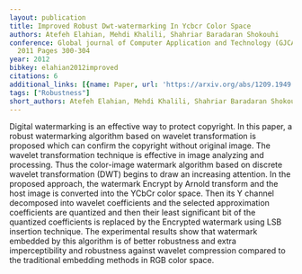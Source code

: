 ```yaml
---
layout: publication
title: Improved Robust Dwt-watermarking In Ycbcr Color Space
authors: Atefeh Elahian, Mehdi Khalili, Shahriar Baradaran Shokouhi
conference: Global journal of Computer Application and Technology (GJCAT) Vol.1 No.3
  2011 Pages 300-304
year: 2012
bibkey: elahian2012improved
citations: 6
additional_links: [{name: Paper, url: 'https://arxiv.org/abs/1209.1949'}]
tags: ["Robustness"]
short_authors: Atefeh Elahian, Mehdi Khalili, Shahriar Baradaran Shokouhi
---
```

Digital watermarking is an effective way to protect copyright. In this paper,
a robust watermarking algorithm based on wavelet transformation is proposed
which can confirm the copyright without original image. The wavelet
transformation technique is effective in image analyzing and processing. Thus
the color-image watermark algorithm based on discrete wavelet transformation
(DWT) begins to draw an increasing attention. In the proposed approach, the
watermark Encrypt by Arnold transform and the host image is converted into the
YCbCr color space. Then its Y channel decomposed into wavelet coefficients and
the selected approximation coefficients are quantized and then their least
significant bit of the quantized coefficients is replaced by the Encrypted
watermark using LSB insertion technique. The experimental results show that
watermark embedded by this algorithm is of better robustness and extra
imperceptibility and robustness against wavelet compression compared to the
traditional embedding methods in RGB color space.